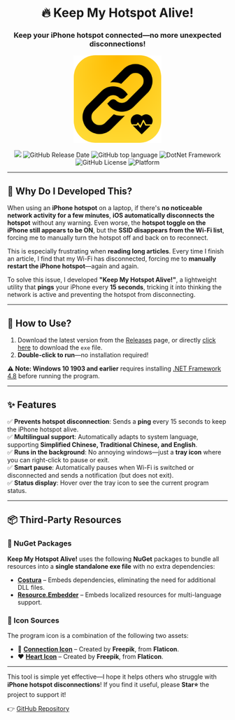 <h1 align="center">🔥 Keep My Hotspot Alive!</h1>
<h3 align="center">Keep your iPhone hotspot connected—no more unexpected disconnections!  </h1>

<p align="center">
    <img width="200" src="./README/icon.png" alt="Mouse Steering Wheel">
</p>

<p align="center">
    <a href="https://github.com/Siriusq/KeepMyHotspotAlive/blob/master/README/README-CN.md"><img src="https://img.shields.io/badge/简体中文_README-4285F4?style=for-the-badge&logo=googletranslate&logoColor=ffffff"/></a>
    <img alt="GitHub Release Date" src="https://img.shields.io/github/release-date/Siriusq/KeepMyHotspotAlive?style=for-the-badge&logo=github">
    <img alt="GitHub top language" src="https://img.shields.io/github/languages/top/Siriusq/KeepMyHotspotAlive?style=for-the-badge&logo=C">    
    <img alt="DotNet Framework" src="https://img.shields.io/badge/4.8-lightgrey.svg?style=for-the-badge&label=Framework&labelColor=%23555555&color=%23512BD4&logo=.NET">
    <img alt="GitHub License" src="https://img.shields.io/github/license/Siriusq/KeepMyHotspotAlive?style=for-the-badge&logo=git">
    <img alt="Platform" src="https://img.shields.io/badge/platform-windows-lightgrey.svg?style=for-the-badge&label=Platform&color=%230078D4">
</p>

---

## 🧐 Why Do I Developed This?  
When using an **iPhone hotspot** on a laptop, if there's **no noticeable network activity for a few minutes**, **iOS automatically disconnects the hotspot** without any warning. Even worse, the **hotspot toggle on the iPhone still appears to be ON**, but the **SSID disappears from the Wi-Fi list**, forcing me to manually turn the hotspot off and back on to reconnect.  

This is especially frustrating when **reading long articles**. Every time I finish an article, I find that my Wi-Fi has disconnected, forcing me to **manually restart the iPhone hotspot**—again and again.  

To solve this issue, I developed **"Keep My Hotspot Alive!"**, a lightweight utility that **pings** your iPhone every **15 seconds**, tricking it into thinking the network is active and preventing the hotspot from disconnecting.  

---

## 🚀 How to Use?  
1. Download the latest version from the [Releases](https://github.com/Siriusq/KeepMyHotspotAlive/releases) page, or directly [click here](https://github.com/Siriusq/KeepMyHotspotAlive/releases/download/1.0.0/KeepMyHotspotAlive.exe) to download the `exe` file.  
2. **Double-click to run**—no installation required!  

**⚠️ Note: Windows 10 1903 and earlier** requires installing [.NET Framework 4.8](https://dotnet.microsoft.com/en-us/download/dotnet-framework/net48) before running the program.  

---

## ✨ Features  
✅ **Prevents hotspot disconnection**: Sends a **ping** every 15 seconds to keep the iPhone hotspot alive.  
✅ **Multilingual support**: Automatically adapts to system language, supporting **Simplified Chinese, Traditional Chinese, and English**.  
✅ **Runs in the background**: No annoying windows—just a **tray icon** where you can right-click to pause or exit.  
✅ **Smart pause**: Automatically pauses when Wi-Fi is switched or disconnected and sends a notification (but does not exit).  
✅ **Status display**: Hover over the tray icon to see the current program status.  

---

## 📦 Third-Party Resources  

### 🔧 NuGet Packages  
**Keep My Hotspot Alive!** uses the following **NuGet** packages to bundle all resources into a **single standalone exe file** with no extra dependencies:  

- [**Costura**](https://github.com/Fody/Costura) – Embeds dependencies, eliminating the need for additional DLL files.  
- [**Resource.Embedder**](https://www.nuget.org/packages/Resource.Embedder/) – Embeds localized resources for multi-language support.  

### 🎨 Icon Sources  
The program icon is a combination of the following two assets:  

- 🔗 [**Connection Icon**](https://www.flaticon.com/free-icon/link_1824953?term=connection&related_id=1824953) – Created by **Freepik**, from **Flaticon**.  
- ❤️ [**Heart Icon**](https://www.flaticon.com/free-icon/cardiogram_3004451?k=1742204085939) – Created by **Freepik**, from **Flaticon**.  

---

This tool is simple yet effective—I hope it helps others who struggle with **iPhone hotspot disconnections**! If you find it useful, please **Star⭐** the project to support it!  

👉 [GitHub Repository](https://github.com/Siriusq/KeepMyHotspotAlive)  